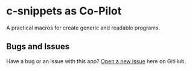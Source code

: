 # c-snippets as Co-Pilot

A practical macros for create generic and readable programs.

## Bugs and Issues

Have a bug or an issue with this app? [Open a new issue](https://github.com/huseyin-alkan/c-snippets/issues) here on GitHub.

